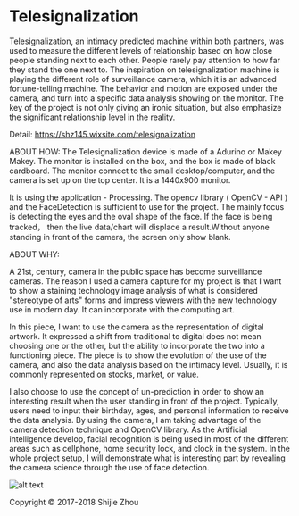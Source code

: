 # Telesignalization
Telesignalization, an intimacy predicted machine within both partners, was used to measure the different levels of relationship based on how close people standing next to each other. People rarely pay attention to how far they stand the one next to. The inspiration on telesignalization machine is playing the different role of surveillance camera, which it is an advanced fortune-telling machine. The behavior and motion are exposed under the camera, and turn into a specific data analysis showing on the monitor. The key of the project is not only giving an ironic situation, but also emphasize the significant relationship level in the reality.

Detail:
https://shz145.wixsite.com/telesignalization

ABOUT HOW:
The Telesignalization device is made of a Adurino or Makey Makey. The monitor is installed on the box, and the box is made of black cardboard. The monitor connect to the small desktop/computer, and the camera is set up on the top center. It is a 1440x900 monitor. 

It is using the application - Processing.  The opencv library ( OpenCV - API ) and the FaceDetection is sufficient to use for the project. The mainly focus is detecting the eyes and the oval shape of the face. If the face is being tracked， then the live data/chart will displace a result.Without anyone standing in front of the camera, the screen only show blank.

ABOUT WHY: 

A 21st, century, camera in the public space has become surveillance cameras. The reason I used a camera capture for my project is that I want to show a staining technology image analysis of what is considered "stereotype of arts" forms and impress viewers with the new technology use in modern day. It can incorporate with the computing art. 

In this piece, I want to use the camera as the representation of digital artwork. It expressed a shift from traditional to digital does not mean choosing one or the other, but the ability to incorporate the two into a functioning piece. The piece is to show the evolution of the use of the camera, and also the data analysis based on the intimacy level. Usually, it is commonly represented on stocks, market, or value. 

I also choose to use the concept of un-prediction in order to show an interesting result when the user standing in front of the project. Typically, users need to input their birthday, ages, and personal information to receive the data analysis. By using the camera, I am taking advantage of the camera detection technique and OpenCV library. As the Artificial intelligence develop, facial recognition is being used in most of the different areas such as cellphone, home security lock, and clock in the system. In the whole project setup, I will demonstrate what is interesting part by revealing the camera science through the use of face detection.

![alt text](https://static.wixstatic.com/media/a6c808_1b97182f72d9485683f0987f3442654d~mv2_d_4000_2250_s_2.jpg/v1/fill/w_2158,h_1214,al_c,q_90,usm_0.66_1.00_0.01/a6c808_1b97182f72d9485683f0987f3442654d~mv2_d_4000_2250_s_2.webp)

Copyright © 2017-2018 Shijie Zhou
